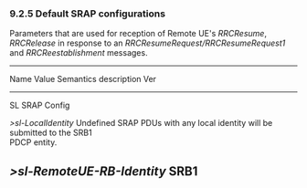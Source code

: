 ### 9.2.5 Default SRAP configurations

Parameters that are used for reception of Remote UE\'s *RRCResume*,
*RRCRelease* in response to an *RRCResumeRequest/RRCResumeRequest1* and
*RRCReestablishment* messages.

  -----------------------------------------------------------------------------
  Name                          Value       Semantics description    Ver
  ----------------------------- ----------- ------------------------ ----------
  SL SRAP Config                                                     

  *\>sl-LocalIdentity*          Undefined   SRAP PDUs with any local 
                                            identity will be         
                                            submitted to the SRB1    
                                            PDCP entity.             

  *\>sl-RemoteUE-RB-Identity*   SRB1                                 
  -----------------------------------------------------------------------------